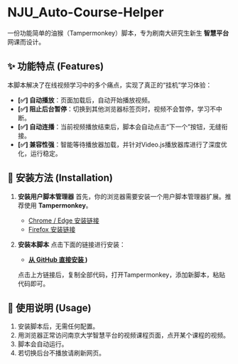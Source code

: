 # NJU_Auto-Course-Helper
一份功能简单的油猴（Tampermonkey）脚本，专为刷南大研究生新生 **智慧平台** 网课而设计。
## ✨ 功能特点 (Features)

本脚本解决了在线视频学习中的多个痛点，实现了真正的“挂机”学习体验：

- **[✅] 自动播放**：页面加载后，自动开始播放视频。
- **[✅] 阻止后台暂停**：切换到其他浏览器标签页时，视频不会暂停，学习不中断。
- **[✅] 自动连播**：当前视频播放结束后，脚本会自动点击“下一个”按钮，无缝衔接。
- **[✅] 兼容性强**：智能等待播放器加载，并针对Video.js播放器库进行了深度优化，运行稳定。

## 🚀 安装方法 (Installation)

1.  **安装用户脚本管理器**
    首先，你的浏览器需要安装一个用户脚本管理器扩展。推荐使用 **Tampermonkey**。
    - [Chrome / Edge 安装链接](https://chrome.google.com/webstore/detail/tampermonkey/dhdgffkkebhmkfjojejmpbldmpobfkfo)
    - [Firefox 安装链接](https://addons.mozilla.org/firefox/addon/tampermonkey/)

2.  **安装本脚本**
    点击下面的链接进行安装：
    - **[ 从 GitHub 直接安装 ](https://github.com/xiaoch669/NIU_Auto-Course-Helper/blob/main/%E5%8D%97%E5%A4%A7%E7%A0%94%E7%A9%B6%E7%94%9F%E6%96%B0%E7%94%9F%E8%AF%BE%E7%A8%8B%E5%8A%A9%E6%89%8B-3.2.user.js))**

    点击上方链接后，复制全部代码，打开Tampermonkey，添加新脚本，粘贴代码即可。

## 📖 使用说明 (Usage)

1.  安装脚本后，无需任何配置。
2.  用浏览器正常访问南京大学智慧平台的视频课程页面，点开某个课程的视频。
3.  脚本会自动运行。
4.  若切换后台不播放请刷新网页。

